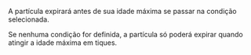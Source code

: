 A partícula expirará antes de sua idade máxima se passar na condição selecionada.

Se nenhuma condição for definida, a partícula só poderá expirar quando atingir a idade máxima em tiques.